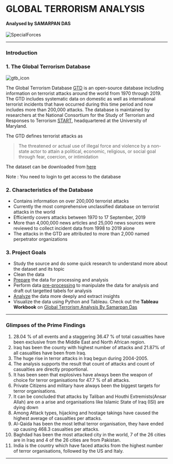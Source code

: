 # **GLOBAL TERRORISM ANALYSIS**

####  Analysed by **SAMARPAN DAS**

![SpecialForces](https://user-images.githubusercontent.com/55103824/123479237-45012d00-d61e-11eb-94ad-17c46eec3a64.jpg)




---



### **Introduction**

### 1. The Global Terrorism Database

![gtb_icon](https://user-images.githubusercontent.com/55103824/123479323-6235fb80-d61e-11eb-8d10-ef12b9ab7ed2.jpg)

The Global Terrorism Database [GTD](https://www.start.umd.edu/gtd/) is an open-source database including information on terrorist attacks around the world from 1970 through 2019. The GTD includes systematic data on domestic as well as international terrorist incidents that have occurred during this time period and now includes more than 200,000 attacks. The database is maintained by researchers at the National Consortium for the Study of Terrorism and Responses to Terrorism [START](https://www.start.umd.edu), headquartered at the University of Maryland.

The GTD defines terrorist attacks as
> The threatened or actual use of illegal force and violence by a non-state actor to attain a political, economic, religious, or social goal through fear, coercion, or intimidation

The dataset can be downloaded from [here](https://gtd.terrorismdata.com/files/gtd-1970-2019-4/)

Note : You need to login to get access to the database


### 2. Characteristics of the Database
* Contains information on over 200,000 terrorist attacks
* Currently the most comprehensive unclassified database on terrorist attacks in the world
* Efficiently covers attacks between 1970 to 17 September, 2019
* More than 4,000,000 news articles and 25,000 news sources were reviewed to collect incident data from 1998 to 2019 alone
* The attacks in the GTD are attributed to more than 2,000 named perpetrator organizations 


### 3. Project Goals
* Study the source and do some quick research to understand more about the dataset and its topic
* Clean the data
* [Prepare](https://github.com/SamarpanDas/Global-Terrorism-Analysis/tree/main/project/1.%20Prepare) the data for processing and analysis
* Perform data [pre-processing](https://github.com/SamarpanDas/Global-Terrorism-Analysis/blob/main/project/2.%20Process/data_preprocessing.ipynb) to manipulate the data for analysis and draft out targetted tabels for analysis
* [Analyze](https://github.com/SamarpanDas/Global-Terrorism-Analysis/blob/main/project/3.%20Analysis%20and%20Visualisations/data_analysis.ipynb) the data more deeply and extract insights
* Visualize the data using Python and Tableau. Check out the **Tableau Workbook** on [Global Terrorism Analysis By Samarpan Das](https://public.tableau.com/profile/samarpan.das#!/)

---

### Glimpses of the Prime Findings
1. 28.04 % of all events and a staggering 36.47 % of total casualties have been exclusive from the Middle East and North African region.
2. Iraq has been the county with highest number of attacks and 21.87% of all casualties have been from Iraq. 
3. The huge rise in terror attacks in Iraq begun during 2004-2005.
4. The analysis supports the result that count of attacks and count of casualties are directly proportional.
5. It has been seen that explosives have always been the weapon of choice for terror organisations for 47.7 % of all attacks. 
6. Private Citizens and military have always been the biggest targets for terror organisations.
7. It can be concluded that attacks by Taliban and Houthi Extremists(Ansar Allah) are on a arise and organisations like Islamic State of Iraq (ISI) are dying down
8. Among Attack types, hijacking and hostage takings have caused the highest average of casualties per attacks. 
9. Al-Qaida has been the most lethal terror organisation, they have ended up causing 468.3 casualties per attacks.
10. Baghdad has been the most attacked city in the world, 7 of the 26 cities are in Iraq and 4 of the 26 cities are from Pakistan.
11. India is the country which have faced attacks from the highest number of terror organisations, followed by the US and Italy. 

---

